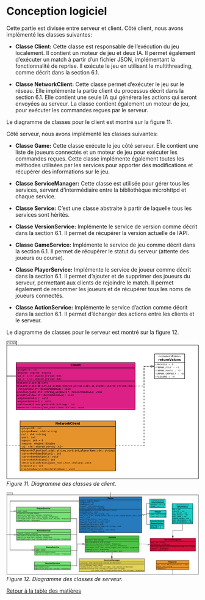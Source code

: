 # Conception logiciel  
  
  Cette partie est divisée entre serveur et client. Côté client, nous avons implémenté les classes suivantes:  
  
  * **Classe Client:** Cette classe est responsable de l’exécution du jeu localement. Il contient un moteur de jeu et deux IA. Il permet également d’exécuter un match à partir d’un fichier JSON, implémentant la fonctionnalité de reprise. Il exécute le jeu en utilisant le multithreading, comme décrit dans la section 6.1.  

  * **Classe NetworkClient:** Cette classe permet d’exécuter le jeu sur le réseau. Elle implémente la partie client du processus décrit dans la section 6.1. Elle contient une seule IA qui générera les actions qui seront envoyées au serveur. La classe contient également un moteur de jeu, pour exécuter les commandes reçues par le serveur.   

  Le diagramme de classes pour le client est montré sur la figure 11.  

  Côté serveur, nous avons implémenté les classes suivantes:  

  * **Classe Game:** Cette classe exécute le jeu côté serveur. Elle contient une liste de joueurs connectés et un moteur de jeu pour exécuter les commandes reçues. Cette classe implémente également toutes les méthodes utilisées par les services pour apporter des modifications et récupérer des informations sur le jeu.  

  * **Classe ServiceManager:** Cette classe est utilisée pour gérer tous les services, servant d’intermédiaire entre la bibliothèque microhttpd et chaque service.   

  * **Classe Service:** C’est une classe abstraite à partir de laquelle tous les services sont hérités.  

  * **Classe VersionService:** Implémente le service de version comme décrit dans la section 6.1. Il permet de récupérer la version actuelle de l’API.  

  * **Classe GameService:** Implémente le service de jeu comme décrit dans la section 6.1. Il permet de récupérer le statut du serveur (attente des joueurs ou course).  

  * **Classe PlayerService:** Implémente le service de joueur comme décrit dans la section 6.1. Il permet d’ajouter et de supprimer des joueurs du serveur, permettant aux clients de rejoindre le match. Il permet également de renommer les joueurs et de récupérer tous les noms de joueurs connectés.  

  * **Classe ActionService:** Implémente le service d’action comme décrit dans la section 6.1. Il permet d’échanger des actions entre les clients et le serveur.  

  Le diagramme de classes pour le serveur est montré sur la figure 12.  

  ![alt text](../images/client.png "Client diagram")  
  *Figure 11. Diagramme des classes de client.*  

  ![alt text](../images/server.png "Server diagram")  
  *Figure 12. Diagramme des classes de serveur.*  

  
[Retour à la table des matières](../Rapport.md)